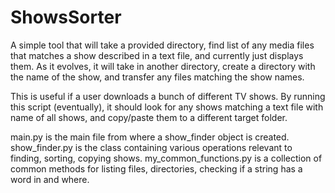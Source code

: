 ﻿# ShowsSorter

A simple tool that will take a provided directory, find list of any media files that matches a show described in a text file, 
and currently just displays them. As it evolves, it will take in another directory, create a directory with the name of the show,
and transfer any files matching the show names.

This is useful if a user downloads a bunch of different TV shows. By running this script (eventually), it should look for any shows
matching a text file with name of all shows, and copy/paste them to a different target folder.

main.py is the main file from where a show_finder object is created.
show_finder.py is the class containing various operations relevant to finding, sorting, copying shows.
my_common_functions.py is a collection of common methods for listing files, directories, checking if a string has a word in and where.
